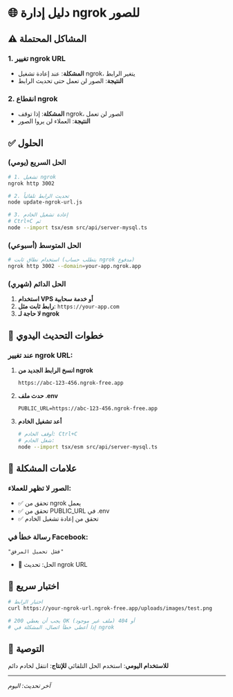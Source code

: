 # 🌐 دليل إدارة ngrok للصور

## ⚠️ المشاكل المحتملة

### 1. تغيير ngrok URL
- **المشكلة**: عند إعادة تشغيل ngrok، يتغير الرابط
- **النتيجة**: الصور لن تعمل حتى تحديث الرابط

### 2. انقطاع ngrok
- **المشكلة**: إذا توقف ngrok، الصور لن تعمل
- **النتيجة**: العملاء لن يروا الصور

## ✅ الحلول

### الحل السريع (يومي)
```bash
# 1. تشغيل ngrok
ngrok http 3002

# 2. تحديث الرابط تلقائياً
node update-ngrok-url.js

# 3. إعادة تشغيل الخادم
# Ctrl+C ثم
node --import tsx/esm src/api/server-mysql.ts
```

### الحل المتوسط (أسبوعي)
```bash
# استخدام نطاق ثابت (يتطلب حساب ngrok مدفوع)
ngrok http 3002 --domain=your-app.ngrok.app
```

### الحل الدائم (شهري)
1. **استخدام VPS أو خدمة سحابية**
2. **رابط ثابت مثل**: `https://your-app.com`
3. **لا حاجة لـ ngrok**

## 🔧 خطوات التحديث اليدوي

### عند تغيير ngrok URL:

1. **انسخ الرابط الجديد من ngrok**
   ```
   https://abc-123-456.ngrok-free.app
   ```

2. **حدث ملف .env**
   ```env
   PUBLIC_URL=https://abc-123-456.ngrok-free.app
   ```

3. **أعد تشغيل الخادم**
   ```bash
   # أوقف الخادم: Ctrl+C
   # شغل الخادم:
   node --import tsx/esm src/api/server-mysql.ts
   ```

## 🚨 علامات المشكلة

### الصور لا تظهر للعملاء:
- ✅ تحقق من ngrok يعمل
- ✅ تحقق من PUBLIC_URL في .env
- ✅ تحقق من إعادة تشغيل الخادم

### رسالة خطأ في Facebook:
```
"فشل تحميل المرفق"
```
- 🔧 الحل: تحديث ngrok URL

## 📱 اختبار سريع

```bash
# اختبار الرابط
curl https://your-ngrok-url.ngrok-free.app/uploads/images/test.png

# يجب أن يعطي 200 OK أو 404 (ملف غير موجود)
# إذا أعطى خطأ اتصال، المشكلة في ngrok
```

## 🎯 التوصية

**للاستخدام اليومي**: استخدم الحل التلقائي
**للإنتاج**: انتقل لخادم دائم

---
*آخر تحديث: اليوم*
